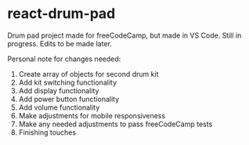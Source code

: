 # react-drum-pad
Drum pad project made for freeCodeCamp, but made in VS Code. Still in progress. Edits to be made later.

Personal note for changes needed:


1. Create array of objects for second drum kit
2. Add kit switching functionality
3. Add display functionality
4. Add power button functionality
5. Add volume functionality
6. Make adjustments for mobile responsiveness
7. Make any needed adjustments to pass freeCodeCamp tests
8. Finishing touches
